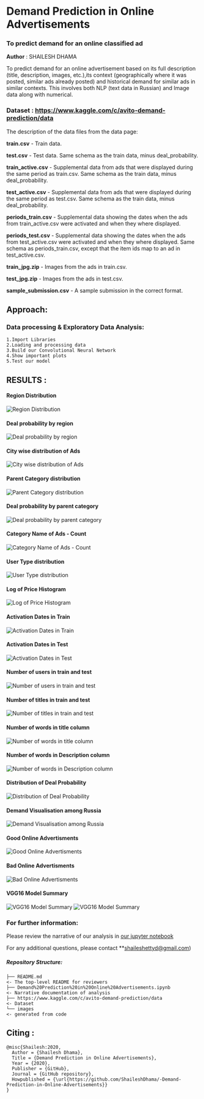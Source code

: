 # Demand Prediction in Online Advertisements
### To predict demand for an online classified ad

**Author** : SHAILESH DHAMA

To predict demand for an online advertisement based on its full description (title, description, images, etc.),its context (geographically where it was posted, similar ads already posted) and historical demand for similar ads in similar contexts. This involves both NLP (text data in Russian) and Image data along with numerical.

### Dataset : https://www.kaggle.com/c/avito-demand-prediction/data

The description of the data files from the data page:

**train.csv** - Train data.

**test.csv** - Test data. Same schema as the train data, minus deal_probability.

**train_active.csv** - Supplemental data from ads that were displayed during the same period as train.csv. Same schema as the train data, minus deal_probability.

**test_active.csv** - Supplemental data from ads that were displayed during the same period as test.csv. Same schema as the train data, minus deal_probability.

**periods_train.csv** - Supplemental data showing the dates when the ads from train_active.csv were activated and when they where displayed.

**periods_test.csv** - Supplemental data showing the dates when the ads from test_active.csv were activated and when they where displayed. Same schema as periods_train.csv, except that the item ids map to an ad in test_active.csv.

**train_jpg.zip** - Images from the ads in train.csv.

**test_jpg.zip** - Images from the ads in test.csv.

**sample_submission.csv** - A sample submission in the correct format.

## Approach:

### Data processing & Exploratory Data Analysis:

    1.Import Libraries
    2.Loading and processing data
    3.Build our Convolutional Neural Network
    4.Show important plots
    5.Test our model
           
## RESULTS :

#### Region Distribution
![Region Distribution](./AVITO_1.png)

#### Deal probability by region
![Deal probability by region](./AVITO_2.png)

#### City wise distribution of Ads
![City wise distribution of Ads](./AVITO_3.png)

#### Parent Category distribution
![Parent Category distribution](./AVITO_4.png)

#### Deal probability by parent category
![Deal probability by parent category](./AVITO_5.png)

#### Category Name of Ads - Count
![Category Name of Ads - Count](./AVITO_6.png)

#### User Type distribution
![User Type distribution](./AVITO_7.png)

#### Log of Price Histogram
![Log of Price Histogram](./AVITO_8.png)

#### Activation Dates in Train
![Activation Dates in Train](./AVITO_9.png)

#### Activation Dates in Test
![Activation Dates in Test](./AVITO_10.png)

#### Number of users in train and test
![Number of users in train and test](./AVITO_11.png)

#### Number of titles in train and test
![Number of titles in train and test](./AVITO_12.png)

#### Number of words in title column
![Number of words in title column](./AVITO_13.png)

#### Number of words in Description column
![Number of words in Description column](./AVITO_16.png)

#### Distribution of Deal Probability
![Distribution of Deal Probability](./AVITO_19.png)

#### Demand Visualisation among Russia
![Demand Visualisation among Russia](./AVITO_22.png)

#### Good Online Advertisments 
![Good Online Advertisments](./AVITO_20.png)

#### Bad Online Advertisments
![Bad Online Advertisments](./AVITO_21.png)
 
 #### VGG16 Model Summary
![VGG16 Model Summary](./AVITO_23.png)
![VGG16 Model Summary](./AVITO_24.png)

### For further information:

Please review the narrative of our analysis in [our jupyter notebook](./Demand%20Prediction%20in%20Online%20Advertisements.ipynb)

For any additional questions, please contact **shaileshettyd@gmail.com)

##### Repository Structure:

```
├── README.md                                                                                                   <- The top-level README for reviewers
├── Demand%20Prediction%20in%20Online%20Advertisements.ipynb                                                    <- Narrative documentation of analysis
├── https://www.kaggle.com/c/avito-demand-prediction/data                                                       <- Dataset
└── images                                                                                                      <- generated from code
```
## Citing :

```
@misc{Shailesh:2020,
  Author = {Shailesh Dhama},
  Title = {Demand Prediction in Online Advertisements},
  Year = {2020},
  Publisher = {GitHub},
  Journal = {GitHub repository},
  Howpublished = {\url{https://github.com/ShaileshDhama/-Demand-Prediction-in-Online-Advertisements}}
}
```
